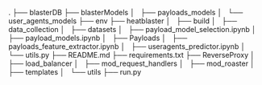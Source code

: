 .
├── blasterDB
├── blasterModels
│   ├── payloads_models
│   └── user_agents_models
├── env
├── heatblaster
│   ├── build
│   ├── data_collection
│   ├── datasets
│   ├── payload_model_selection.ipynb
│   ├── payload_models.ipynb
│   ├── Payloads
│   ├── payloads_feature_extractor.ipynb
│   ├── useragents_predictor.ipynb
│   └── utils.py
├── README.md
├── requirements.txt
├── ReverseProxy
│   ├── load_balancer
│   ├── mod_request_handlers
│   ├── mod_roaster
│   ├── templates
│   └── utils
├── run.py

